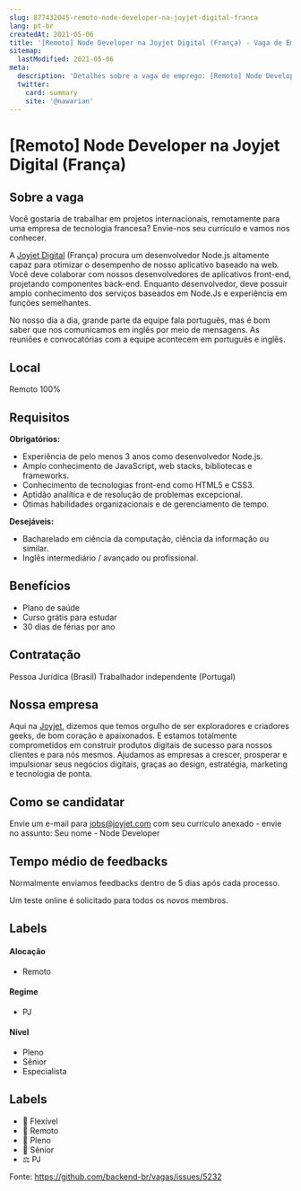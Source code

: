 ```yaml
---
slug: 877432045-remoto-node-developer-na-joyjet-digital-franca
lang: pt-br
createdAt: 2021-05-06
title: '[Remoto] Node Developer na Joyjet Digital (França) - Vaga de Emprego'
sitemap:
  lastModified: 2021-05-06
meta:
  description: 'Detalhes sobre a vaga de emprego: [Remoto] Node Developer na Joyjet Digital (França)'
  twitter:
    card: summary
    site: '@nawarian'
---
```


# [Remoto] Node Developer na Joyjet Digital (França)

## Sobre a vaga

Você gostaria de trabalhar em projetos internacionais, remotamente para uma empresa de tecnologia francesa? Envie-nos seu currículo e vamos nos conhecer.

A [Joyjet Digital](https://joyjet.com) (França) procura um desenvolvedor Node.js altamente capaz para otimizar o desempenho de nosso aplicativo baseado na web.
Você deve colaborar com nossos desenvolvedores de aplicativos front-end, projetando componentes back-end. Enquanto desenvolvedor, deve possuir amplo conhecimento dos serviços baseados em Node.Js e experiência em funções semelhantes.

No nosso dia a dia, grande parte da equipe fala português, mas é bom saber que nos comunicamos em inglês por meio de mensagens. As reuniões e convocatórias com a equipe acontecem em português e inglês.

## Local

Remoto 100%

## Requisitos

**Obrigatórios:**
- Experiência de pelo menos 3 anos como desenvolvedor Node.js.
- Amplo conhecimento de JavaScript, web stacks, bibliotecas e frameworks.
- Conhecimento de tecnologias front-end como HTML5 e CSS3.
- Aptidão analítica e de resolução de problemas excepcional.
- Ótimas habilidades organizacionais e de gerenciamento de tempo.

**Desejáveis:**
- Bacharelado em ciência da computação, ciência da informação ou similar.
- Inglês intermediário / avançado ou profissional.


## Benefícios
- Plano de saúde
- Curso grátis para estudar
- 30 dias de férias por ano

## Contratação

Pessoa Jurídica (Brasil)
Trabalhador independente (Portugal)

## Nossa empresa

Aqui na [Joyjet](https://joyjet.com), dizemos que temos orgulho de ser exploradores e criadores geeks, de bom coração e apaixonados. E estamos totalmente comprometidos em construir produtos digitais de sucesso para nossos clientes e para nós mesmos. Ajudamos as empresas a crescer, prosperar e impulsionar seus negócios digitais, graças ao design, estratégia, marketing e tecnologia de ponta.

## Como se candidatar

Envie um e-mail para jobs@joyjet.com com seu currículo anexado - envie no assunto: Seu nome - Node Developer

## Tempo médio de feedbacks

Normalmente enviamos feedbacks dentro de 5 dias após cada processo.

Um teste online é solicitado para todos os novos membros.


## Labels
<!-- retire os labels que não fazem sentido à vaga -->

#### Alocação
- Remoto

#### Regime
- PJ

#### Nível
- Pleno
- Sênior
- Especialista


## Labels

- 🏢 Flexível
- 🏢 Remoto
- 👨 Pleno
- 👴 Sênior
- ⚖️ PJ


Fonte: https://github.com/backend-br/vagas/issues/5232